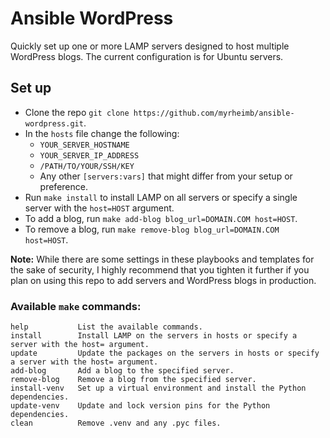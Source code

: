 # Ansible WordPress

Quickly set up one or more LAMP servers designed to host multiple WordPress blogs.
The current configuration is for Ubuntu servers.

## Set up

- Clone the repo `git clone https://github.com/myrheimb/ansible-wordpress.git`.
- In the `hosts` file change the following:
  - `YOUR_SERVER_HOSTNAME`
  - `YOUR_SERVER_IP_ADDRESS`
  - `/PATH/TO/YOUR/SSH/KEY`
  - Any other `[servers:vars]` that might differ from your setup or preference.
- Run `make install` to install LAMP on all servers or specify a single server with the `host=HOST` argument.
- To add a blog, run `make add-blog blog_url=DOMAIN.COM host=HOST`.
- To remove a blog, run `make remove-blog blog_url=DOMAIN.COM host=HOST`.

**Note:** While there are some settings in these playbooks and templates for the sake of security, I highly recommend that you tighten it further if you plan on using this repo to add servers and WordPress blogs in production.

### Available `make` commands:
```
help           List the available commands.
install        Install LAMP on the servers in hosts or specify a server with the host= argument.
update         Update the packages on the servers in hosts or specify a server with the host= argument.
add-blog       Add a blog to the specified server.
remove-blog    Remove a blog from the specified server.
install-venv   Set up a virtual environment and install the Python dependencies.
update-venv    Update and lock version pins for the Python dependencies.
clean          Remove .venv and any .pyc files.
```
